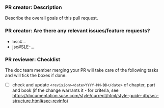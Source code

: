 ### PR creator: Description

Describe the overall goals of this pull request.


### PR creator: Are there any relevant issues/feature requests?

* bsc#...
* jsc#SLE-...

### PR reviewer: Checklist

The doc team member merging your PR will take care of the following tasks and will tick the boxes if done.

- [ ] check and update `<revision><date>YYYY-MM-DD</date>` of chapter, part and book (if the change warrants it - for criteria, see https://documentation.suse.com/style/current/html/style-guide-db/sec-structure.html#sec-revinfo) 
